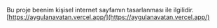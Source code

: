 Bu proje beenim kişisel internet sayfamın tasarlanması ile ilgilidir. 
[https://aygulanavatan.vercel.app/](https://aygulanavatan.vercel.app/)
